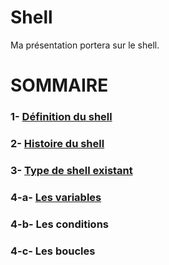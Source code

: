 # Shell

Ma présentation portera sur le shell.

# SOMMAIRE
### 1- [Définition du shell](https://github.com/NemsB/Shell/blob/main/definition.md#1--quest-ce-que-le-shell-)
### 2- [Histoire du shell](https://github.com/NemsB/Shell/blob/main/histoire.md)
### 3- [Type de shell existant](https://github.com/NemsB/Shell/blob/main/typedeshell.md#type-de-shell)
### 4-a- [Les variables](https://github.com/NemsB/Shell/blob/main/variable.md#les-variables)
### 4-b- Les conditions
### 4-c- Les boucles


